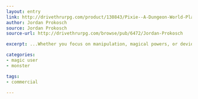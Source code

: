 ```yaml
---
layout: entry
link: http://drivethrurpg.com/product/130843/Pixie--A-Dungeon-World-Playbook
author: Jordan Prokosch
source: Jordan Prokosch
source-url: http://drivethrurpg.com/browse/pub/6472/Jordan-Prokosch

excerpt: ...Whether you focus on manipulation, magical powers, or deviousness, [...] be able to outfly and outwit the competition...

categories:
- magic user
- monster

tags:
- commercial

---
```

